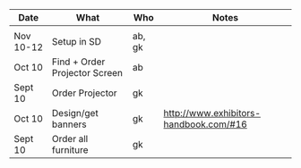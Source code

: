 |     Date    |        What          |     Who    |                 Notes                |
|-------------|----------------------|------------|--------------------------------------|
|             |                      |            |                                      |
| Nov 10-12   | Setup in SD          | ab, gk     |      |
| Oct 10 | Find + Order Projector Screen | ab |       |
| Sept 10 | Order Projector | gk |  |
| Oct 10 | Design/get banners | gk | http://www.exhibitors-handbook.com/#16 |
| Sept 10 | Order all furniture | gk |
